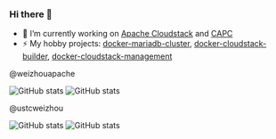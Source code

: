 ### Hi there 👋


- 🔭 I’m currently working on [Apache Cloudstack](https://github.com/apache/cloudstack) and [CAPC](https://github.com/weizhouapache/cluster-api-provider-cloudstack)
- ⚡ My hobby projects: [docker-mariadb-cluster](https://github.com/ustcweizhou/docker-mariadb-cluster), [docker-cloudstack-builder](https://github.com/weizhouapache/docker-cloudstack-builder), [docker-cloudstack-management](https://github.com/weizhouapache/docker-cloudstack-management)

<!--
**weizhouapache/weizhouapache** is a ✨ _special_ ✨ repository because its `README.md` (this file) appears on your GitHub profile.

Here are some ideas to get you started:

- 🔭 I’m currently working on ...
- 🌱 I’m currently learning ...
- 👯 I’m looking to collaborate on ...
- 🤔 I’m looking for help with ...
- 💬 Ask me about ...
- 📫 How to reach me: ...
- 😄 Pronouns: ...
- ⚡ Fun fact: ...

<br>


## 𝗩𝗶𝘀𝗶𝘁𝗼𝗿𝘀

![visitors](https://visitor-badge.glitch.me/badge?page_id=weizhouapache)

<br>
-->
@weizhouapache

![GitHub stats](https://github-readme-stats-sigma-five.vercel.app/api?username=weizhouapache&show_icons=true&hide_border=true&count_private=true&show_icons=true&layout=compact) ![GitHub stats](https://github-readme-stats-sigma-five.vercel.app/api/top-langs/?username=weizhouapache&show_icons=true&hide_border=true&count_private=true&show_icons=true&layout=compact)

@ustcweizhou

![GitHub stats](https://github-readme-stats-sigma-five.vercel.app/api?username=ustcweizhou&show_icons=true&hide_border=true&count_private=true&show_icons=true&layout=compact) ![GitHub stats](https://github-readme-stats-sigma-five.vercel.app/api/top-langs/?username=ustcweizhou&show_icons=true&hide_border=true&count_private=true&show_icons=true&layout=compact)
